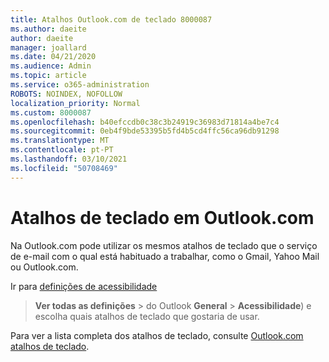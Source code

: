 ```yaml
---
title: Atalhos Outlook.com de teclado 8000087
ms.author: daeite
author: daeite
manager: joallard
ms.date: 04/21/2020
ms.audience: Admin
ms.topic: article
ms.service: o365-administration
ROBOTS: NOINDEX, NOFOLLOW
localization_priority: Normal
ms.custom: 8000087
ms.openlocfilehash: b40efccdb0c38c3b24919c36983d71814a4be7c4
ms.sourcegitcommit: 0eb4f9bde53395b5fd4b5cd4ffc56ca96db91298
ms.translationtype: MT
ms.contentlocale: pt-PT
ms.lasthandoff: 03/10/2021
ms.locfileid: "50708469"
---
```

# <a name="keyboard-shortcuts-in-outlookcom"></a>Atalhos de teclado em Outlook.com

Na Outlook.com pode utilizar os mesmos atalhos de teclado que o serviço de e-mail com o qual está habituado a trabalhar, como o Gmail, Yahoo Mail ou Outlook.com.

Ir para [definições de acessibilidade](https://go.microsoft.com/fwlink/?linkid=2080840)  
 > **Ver todas as definições**  >  do Outlook **General**  >  **Acessibilidade**) e escolha quais atalhos de teclado que gostaria de usar.

Para ver a lista completa dos atalhos de teclado, consulte [Outlook.com atalhos de teclado](https://support.microsoft.com/topic/keyboard-shortcuts-for-outlook-3cdeb221-7ae5-4c1d-8c1d-9e63216c1efd).